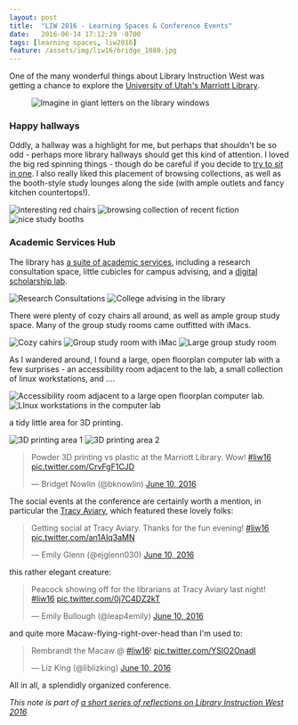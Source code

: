 ```yaml
---
layout: post
title:  "LIW 2016 - Learning Spaces & Conference Events"
date:   2016-06-14 17:12:29 -0700
tags: [learning spaces, liw2016]
feature: /assets/img/liw16/bridge_1080.jpg
---
```

One of the many wonderful things about Library Instruction West was getting a chance to explore the [University of Utah's Marriott Library](http://lib.utah.edu/index).
<figure>
<img src="/assets/img/liw16/imagine_1080.jpg" alt="Imagine in giant letters on the library windows">
</figure>


### Happy hallways

Oddly, a hallway was a highlight for me, but perhaps that shouldn't be so odd - perhaps more library hallways should get this kind of attention. I loved the big red spinning things - though do be careful if you decide to [try to sit in one](https://twitter.com/LibrarianHollyL/status/741029315567968257). I also really liked this placement of browsing collections, as well as the booth-style study lounges along the side (with ample outlets and fancy kitchen countertops!).

<div class="imagebox">
  	<img class="third" src="/assets/img/liw16/red-things_1080.jpg" alt="interesting red chairs">
    <img class="third" src="/assets/img/liw16/red-thing-and-books_1080.jpg" alt="browsing collection of recent fiction">
    <img class="third" src="/assets/img/liw16/hallway-lounge_1080.jpg" alt="nice study booths">
</div>

### Academic Services Hub

The library has [a suite of academic services](http://lib.utah.edu/services/), including a research consultation space, little cubicles for campus advising, and a [digital scholarship lab](http://lib.utah.edu/services/digital-scholarship-lab/index.php). 

<div class="imagebox">
<img class="half" src="/assets/img/liw16/consultation-space_1080.jpg" alt="Research Consultations">
<img class="half" src="/assets/img/liw16/college-advising_1080.jpg" alt="College advising in the library">
</div>

There were plenty of cozy chairs all around, as well as ample group study space. Many of the group study rooms came outfitted with iMacs.

<div class="imagebox">
<img class="third" src="/assets/img/liw16/cozy-chairs_1080.jpg" alt="Cozy cahirs">
<img class="third" src="/assets/img/liw16/group-study_1080.jpg" alt="Group study room with iMac">
<img class="third" src="/assets/img/liw16/large-group-study-room_1080.jpg" alt="Large group study room">
</div>

As I wandered around, I found a large, open floorplan computer lab with a few surprises - an accessibility room adjacent to the lab, a small collection of linux workstations, and ....

<div class="imagebox">
<img class="half" src="/assets/img/liw16/accessibility-room_1080.jpg" alt="Accessibility room adjacent to a large open floorplan computer lab.">
<img class="half" src="/assets/img/liw16/linux-workstations_1080.jpg" alt="LInux workstations in the computer lab">
</div>

a tidy little area for 3D printing.

<div class="imagebox">
<img class="half" src="/assets/img/liw16/3d-printing-1_1080.jpg" alt="3D printing area 1">
<img class="half" src="/assets/img/liw16/3d-printing-2_1080.jpg" alt="3D printing area 2">
</div>

<blockquote class="twitter-tweet" data-lang="en"><p lang="en" dir="ltr">Powder 3D printing vs plastic at the Marriott Library. Wow! <a href="https://twitter.com/hashtag/liw16?src=hash">#liw16</a> <a href="https://t.co/CrvFgF1CJD">pic.twitter.com/CrvFgF1CJD</a></p>&mdash; Bridget Nowlin (@bknowlin) <a href="https://twitter.com/bknowlin/status/741319910538678276">June 10, 2016</a></blockquote>
<script async src="//platform.twitter.com/widgets.js" charset="utf-8"></script>

The social events at the conference are certainly worth a mention, in particular the [Tracy Aviary](http://tracyaviary.org/), which featured these lovely folks: 

<blockquote class="twitter-tweet" data-lang="en"><p lang="en" dir="ltr">Getting social at Tracy Aviary. Thanks for the fun evening! <a href="https://twitter.com/hashtag/liw16?src=hash">#liw16</a> <a href="https://t.co/an1AIq3aMN">pic.twitter.com/an1AIq3aMN</a></p>&mdash; Emily Glenn (@ejglenn030) <a href="https://twitter.com/ejglenn030/status/741101907582672901">June 10, 2016</a></blockquote>
<script async src="//platform.twitter.com/widgets.js" charset="utf-8"></script>

this rather elegant creature:

<blockquote class="twitter-tweet" data-lang="en"><p lang="en" dir="ltr">Peacock showing off for the librarians at Tracy Aviary last night! <a href="https://twitter.com/hashtag/liw16?src=hash">#liw16</a> <a href="https://t.co/0j7C4DZ2kT">pic.twitter.com/0j7C4DZ2kT</a></p>&mdash; Emily Bullough (@leap4emily) <a href="https://twitter.com/leap4emily/status/741317035095822341">June 10, 2016</a></blockquote>
<script async src="//platform.twitter.com/widgets.js" charset="utf-8"></script>

and quite more Macaw-flying-right-over-head than I'm used to:

<blockquote class="twitter-tweet" data-lang="en"><p lang="en" dir="ltr">Rembrandt the Macaw @ <a href="https://twitter.com/hashtag/liw16?src=hash">#liw16</a>! <a href="https://t.co/YSlO2OnadI">pic.twitter.com/YSlO2OnadI</a></p>&mdash; Liz King (@liblizking) <a href="https://twitter.com/liblizking/status/741070544401928192">June 10, 2016</a></blockquote>
<script async src="//platform.twitter.com/widgets.js" charset="utf-8"></script>

All in all, a splendidly organized conference.

*This note is part of [a short series of reflections on Library Instruction West 2016](/tags/#liw2016)*




